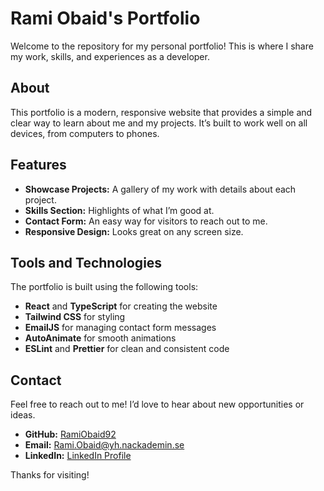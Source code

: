 # Rami Obaid's Portfolio

Welcome to the repository for my personal portfolio! This is where I share my work, skills, and experiences as a developer.

## About

This portfolio is a modern, responsive website that provides a simple and clear way to learn about me and my projects. It’s built to work well on all devices, from computers to phones.

## Features

-   **Showcase Projects:** A gallery of my work with details about each project.
-   **Skills Section:** Highlights of what I’m good at.
-   **Contact Form:** An easy way for visitors to reach out to me.
-   **Responsive Design:** Looks great on any screen size.

## Tools and Technologies

The portfolio is built using the following tools:

-   **React** and **TypeScript** for creating the website
-   **Tailwind CSS** for styling
-   **EmailJS** for managing contact form messages
-   **AutoAnimate** for smooth animations
-   **ESLint** and **Prettier** for clean and consistent code

## Contact

Feel free to reach out to me! I’d love to hear about new opportunities or ideas.

-   **GitHub:** [RamiObaid92](https://github.com/RamiObaid92)
-   **Email:** [Rami.Obaid@yh.nackademin.se](mailto:Rami.Obaid@yh.nackademin.se)
-   **LinkedIn:** [LinkedIn Profile](https://www.linkedin.com/in/rami-obaid-102594338/)

Thanks for visiting!